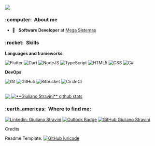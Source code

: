 
![](https://komarev.com/ghpvc/?username=Giuliano-Stravini&color=006bed)

<h3> :computer: &nbsp;About me </h3>

- 💼 &nbsp; **Software Developer** at <a href="[LINK DA EMPRESA](https://www.mega.com.br)">Mega Sistemas</a>

<h3> :rocket: &nbsp;Skills </h3>

**Languages and frameworks**

  ![Flutter](https://img.shields.io/badge/-Flutter-333333?style=flat&logo=Flutter)
  ![Dart](https://img.shields.io/badge/-Dart-333333?style=flat&logo=Dart)
  ![NodeJS](https://img.shields.io/badge/-node.js-333333?style=flat&logo=node.js)
  ![TypeScript](https://img.shields.io/badge/-TypeScript-333333?style=flat&logo=TypeScript)
  ![HTML5](https://img.shields.io/badge/-HTML5-333333?style=flat&logo=HTML5)
  ![CSS](https://img.shields.io/badge/-CSS-333333?style=flat&logo=CSS3&logoColor=1572B6)
  ![C#](https://img.shields.io/badge/-C%23-333333?style=flat&?style=flat&logo=c-sharp)
  

**DevOps**

  ![Git](https://img.shields.io/badge/-Git-333333?style=flat&logo=git)
  ![GitHub](https://img.shields.io/badge/-GitHub-333333?style=flat&logo=github)
  ![Bitbucket](https://img.shields.io/badge/-Bitbucket-333333?style=flat&logo=bitbucket)
  ![CircleCi](https://img.shields.io/badge/-CircleCi-333333?style=flat&logo=circleci)
  

<br/>

<a href="https://github.com/Gurupreet">
  <img align="center" src="https://github-readme-stats.vercel.app/api/top-langs/?username=Giuliano-Stravini&theme=dracula&hide_langs_below=1" />
</a>

<a href="https://github.com/Gurupreet">
 <img align="center" src="https://github-readme-stats.vercel.app/api?username=Giuliano-Stravini&show_icons=true&theme=dracula&line_height=27" alt="**Giuliano Stravini** github stats"/>
</a>

<br/>

<h3> :earth_americas: &nbsp;Where to find me: </h3> 

[![Linkedin: Giuliano Stravini](https://img.shields.io/badge/-GiulianoStravini-blue?style=flat-square&logo=Linkedin&logoColor=white&link=https://www.linkedin.com/in/giuliano-stravini-7a538b144/)](https://www.linkedin.com/in/giuliano-stravini-7a538b144/)
[![Outlook Badge](https://img.shields.io/badge/-giu.stravini@hotmail.com-006bed?style=flat-square&logo=Gmail&logoColor=white&link=mailto:giu.stravini@hotmail.com)](mailto:giu.stravini@hotmail.com)
[![GitHub Giuliano Stravini]( https://img.shields.io/github/followers/Giuliano-Stravini?label=follow&style=social)](https://github.com/Giuliano-Stravini)

Credits

Readme Template: [![GitHub iuricode]( https://img.shields.io/github/followers/iuricode?label=iuricode&style=social)](https://github.com/Giuliano-Stravini)
